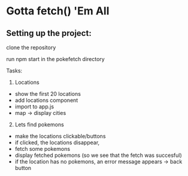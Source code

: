 # Gotta fetch() 'Em All

## Setting up the project:

clone the repository

run npm start in the pokefetch directory

Tasks:

1. Locations
+ show the first 20 locations
+ add locations component
+ import to app.js
+ map -> display cities

2. Lets find pokemons
- make the locations clickable/buttons
- if clicked, the locations disappear,
- fetch some pokemons 
- display fetched pokemons (so we see that the fetch was succesful)
- if the location has no pokemons, an error message appears -> back button
